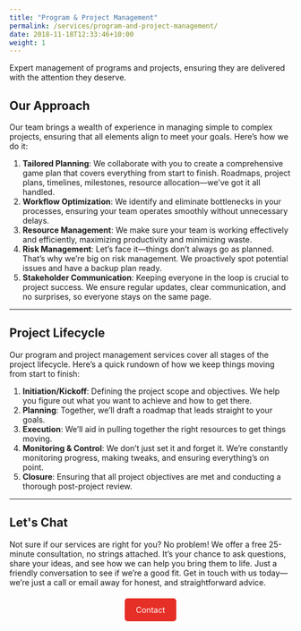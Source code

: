 ```yaml
---
title: "Program & Project Management"
permalink: /services/program-and-project-management/
date: 2018-11-18T12:33:46+10:00
weight: 1
---
```


Expert management of programs and projects, ensuring they are delivered with the attention they deserve.

## Our Approach

Our team brings a wealth of experience in managing simple to complex projects, ensuring that all elements align to meet your goals. Here’s how we do it:

1. **Tailored Planning**: We collaborate with you to create a comprehensive game plan that covers everything from start to finish. Roadmaps, project plans, timelines, milestones, resource allocation—we’ve got it all handled.
2. **Workflow Optimization**: We identify and eliminate bottlenecks in your processes, ensuring your team operates smoothly without unnecessary delays.
3. **Resource Management**: We make sure your team is working effectively and efficiently, maximizing productivity and minimizing waste.
4. **Risk Management**: Let’s face it—things don’t always go as planned. That’s why we’re big on risk management. We proactively spot potential issues and have a backup plan ready.
5. **Stakeholder Communication**: Keeping everyone in the loop is crucial to project success. We ensure regular updates, clear communication, and no surprises, so everyone stays on the same page.

---

## Project Lifecycle

Our program and project management services cover all stages of the project lifecycle. Here’s a quick rundown of how we keep things moving from start to finish:

1. **Initiation/Kickoff**: Defining the project scope and objectives. We help you figure out what you want to achieve and how to get there.
2. **Planning**: Together, we’ll draft a roadmap that leads straight to your goals.
3. **Execution**: We’ll aid in pulling together the right resources to get things moving.
4. **Monitoring & Control**: We don’t just set it and forget it. We’re constantly monitoring progress, making tweaks, and ensuring everything’s on point.
5. **Closure**: Ensuring that all project objectives are met and conducting a thorough post-project review.

---

## Let's Chat

Not sure if our services are right for you? No problem! We offer a free 25-minute consultation, no strings attached. It’s your chance to ask questions, share your ideas, and see how we can help you bring them to life. Just a friendly conversation to see if we’re a good fit. Get in touch with us today—we’re just a call or email away for honest, and straightforward advice.

<div style="margin-top: 20px; text-align: center;">
  <a href="{{ site.data.contact.contact_button_link }}" class="button" style="background-color: #E52F27; color: #ffffff; padding: 10px 20px; text-decoration: none; border-radius: 5px; display: inline-block; line-height: 1.5; text-align: center; vertical-align: middle;">Contact</a>
</div>
